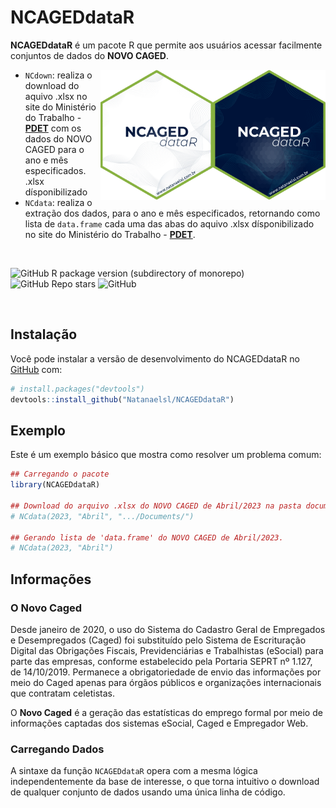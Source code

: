 
<!-- README.md is generated from README.Rmd. Please edit that file -->

# NCAGEDdataR

<!-- badges: start -->
<!-- badges: end -->

**NCAGEDdataR** é um pacote R que permite aos usuários acessar facilmente conjuntos de dados do **NOVO CAGED**. 

<img align="right" src="man/figures/NCAGEDdataR_logo1.png" alt="logo" width="180"><img align="right" src="man/figures/NCAGEDdataR_logo2.png" alt="logo" width="180">

- `NCdown`: realiza o download do aquivo .xlsx no site do Ministério do Trabalho - **[PDET](http://pdet.mte.gov.br/novo-caged)** com os dados do NOVO CAGED para o ano e mês especificados.
.xlsx dísponibilizado 
- `NCdata`: realiza o extração dos dados, para o ano e mês especificados, retornando como lista de `data.frame` cada uma das abas do aquivo .xlsx dísponibilizado no site do Ministério do Trabalho - **[PDET](http://pdet.mte.gov.br/novo-caged)**.



<br />

<!-- badges: start -->
<!-- [![CRAN/METACRAN Version](https://www.r-pkg.org/badges/version/geouy)](https://CRAN.R-project.org/package=geouy) -->
<!-- [![CRAN/METACRAN Total downloads](https://cranlogs.r-pkg.org/badges/grand-total/geouy?color=blue)](https://CRAN.R-project.org/package=geouy)  -->
<!-- [![CRAN/METACRAN downloads per month](https://cranlogs.r-pkg.org/badges/geouy?color=orange)](https://CRAN.R-project.org/package=geouy) -->
<!-- <br /> -->
<!-- [![Project Status: Active – The project has reached a stable, usable state and is being actively developed.](https://www.repostatus.org/badges/latest/active.svg)](https://www.repostatus.org/#active) -->
<!-- [![AppVeyor build status](https://ci.appveyor.com/api/projects/status/github/RichDeto/geouy?branch=master&svg=true)](https://ci.appveyor.com/project/RichDeto/geouy) -->
<!-- [![R](https://github.com/Natanaelsl/NCAGEDdataR/actions/workflows/r.yml/badge.svg)](https://github.com/Natanaelsl/NCAGEDdataR/actions/workflows/r.yml) -->

![GitHub R package version (subdirectory of
monorepo)](https://img.shields.io/github/r-package/v/Natanaelsl/NCAGEDdataR)
![GitHub Repo
stars](https://img.shields.io/github/stars/Natanaelsl/pagedreport?color=orange)
![GitHub](https://img.shields.io/github/license/Natanaelsl/NCAGEDdataR)

<!-- badges: end -->

<br />

<!-- --- -->

## Instalação

Você pode instalar a versão de desenvolvimento do NCAGEDdataR no
[GitHub](https://github.com/) com:

``` r
# install.packages("devtools")
devtools::install_github("Natanaelsl/NCAGEDdataR")
```

<!-- --- -->

## Exemplo

Este é um exemplo básico que mostra como resolver um problema comum:

``` r
## Carregando o pacote
library(NCAGEDdataR)

## Download do arquivo .xlsx do NOVO CAGED de Abril/2023 na pasta documentos.
# NCdata(2023, "Abril", ".../Documents/")

## Gerando lista de 'data.frame' do NOVO CAGED de Abril/2023.
# NCdata(2023, "Abril")

```

<!-- --- -->

## Informações

### O Novo Caged

Desde janeiro de 2020, o uso do Sistema do Cadastro Geral de Empregados
e Desempregados (Caged) foi substituído pelo Sistema de Escrituração
Digital das Obrigações Fiscais, Previdenciárias e Trabalhistas (eSocial)
para parte das empresas, conforme estabelecido pela Portaria SEPRT nº
1.127, de 14/10/2019. Permanece a obrigatoriedade de envio das
informações por meio do Caged apenas para órgãos públicos e organizações
internacionais que contratam celetistas.

O **Novo Caged** é a geração das estatísticas do emprego formal por meio
de informações captadas dos sistemas eSocial, Caged e Empregador Web.

### Carregando Dados

A sintaxe da função `NCAGEDdataR` opera com a mesma lógica
independentemente da base de interesse, o que torna intuitivo o download
de qualquer conjunto de dados usando uma única linha de código.
